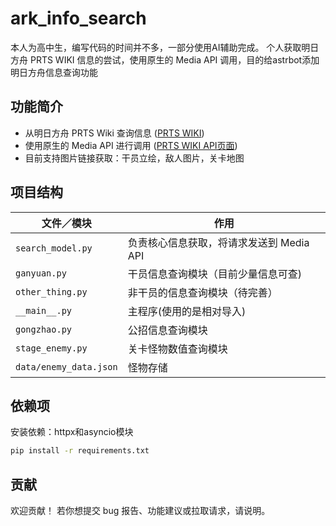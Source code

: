 # ark_info_search

本人为高中生，编写代码的时间并不多，一部分使用AI辅助完成。
个人获取明日方舟 PRTS WIKI 信息的尝试，使用原生的 Media API 调用，目的给astrbot添加明日方舟信息查询功能

## 功能简介

- 从明日方舟 PRTS Wiki 查询信息 ([PRTS WIKI][2])
- 使用原生的 Media API 进行调用 ([PRTS WIKI API页面][3])
- 目前支持图片链接获取：干员立绘，敌人图片，关卡地图

## 项目结构

| 文件／模块                  | 作用                        |
|------------------------|---------------------------|
| `search_model.py`      | 负责核心信息获取，将请求发送到 Media API |
| `ganyuan.py`           | 干员信息查询模块（目前少量信息可查)        |
| `other_thing.py`       | 非干员的信息查询模块（待完善）           |
| `__main__.py`          | 主程序(使用的是相对导入)             |
| `gongzhao.py`          | 公招信息查询模块                  |
| `stage_enemy.py`       | 关卡怪物数值查询模块                |
| `data/enemy_data.json` | 怪物存储                      |

## 依赖项

安装依赖：httpx和asyncio模块

```bash
pip install -r requirements.txt
```

## 贡献

欢迎贡献！ 若你想提交 bug 报告、功能建议或拉取请求，请说明。

[2]: https://prts.wiki/w/%E9%A6%96%E9%A1%B5 "PRTS WIKI 首页"

[3]: https://prts.wiki/api.php "PRTS WIKI API页面"
